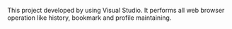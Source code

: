This project developed by using Visual Studio.
It performs all web browser operation like history, bookmark and profile maintaining.
